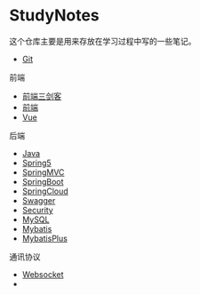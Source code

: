 # StudyNotes

这个仓库主要是用来存放在学习过程中写的一些笔记。

+ [Git](./Git.md)

前端

+ [前端三剑客](./前端三剑客.md)
+ [前端](./前端.md)
+ [Vue](./Vue.md)

后端

+ [Java](./Java.md)
+ [Spring5](./Spring5.md)
+ [SpringMVC](./SpringMVC.md)
+ [SpringBoot](./SpringBoot.md)
+ [SpringCloud](./SpringCloud.md)
+ [Swagger](./Swagger.md)
+ [Security](./Security.md)
+ [MySQL](./MySQL.md)
+ [Mybatis](./Mybatis.md)
+ [MybatisPlus](./MybatisPlus.md)

通讯协议

+ [Websocket](./Websocket.md)
+ 
